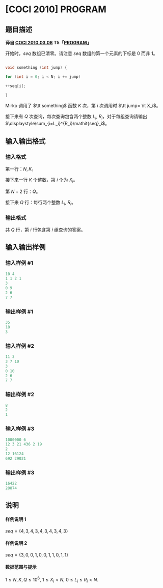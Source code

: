 # [COCI 2010] PROGRAM

## 题目描述

 **译自 [COCI 2010.03.06](http://hsin.hr/coci/archive/2009_2010/) T5「[PROGRAM](http://hsin.hr/coci/archive/2009_2010/contest5_tasks.pdf)」**

开始时，$\mathit{seq}$ 数组已清零。请注意 $\mathit{seq}$ 数组的第一个元素的下标是 0 而非 1。

```cpp

void something (int jump) {

for (int i = 0; i < N; i += jump)

++seq[i];

}

```

Mirko 调用了 $\tt something$ 函数 $K$ 次，第 $i$ 次调用时 $\tt jump= \it X_i$。

接下来有 $Q$ 次查询，每次查询包含两个整数 $L_i,$ $R_i$，对于每组查询请输出 $\displaystyle\sum_{i=L_i}^{R_i}\mathit{seq}_i$。

## 输入输出格式

### 输入格式

第一行：$N,K$。

接下来一行 $K$ 个整数，第 $i$ 个为 $X_i$。

第 $N+2$ 行：$Q$。

接下来 $Q$ 行：每行两个整数 $L_i,$ $R_i$。

### 输出格式

共 $Q$ 行，第 $i$ 行包含第 $i$ 组查询的答案。

## 输入输出样例

### 输入样例 #1

```cpp
10 4
1 1 2 1
3
0 9
2 6
7 7
```


### 输出样例 #1

```cpp
35
18
3
```


### 输入样例 #2

```cpp
11 3
3 7 10
3
0 10
2 6
7 7
```


### 输出样例 #2

```cpp
8
2
1
```


### 输入样例 #3

```cpp
1000000 6
12 3 21 436 2 19
2
12 16124
692 29021
```


### 输出样例 #3

```cpp
16422
28874
```


## 说明

#### 样例说明 1

$seq=\{4, 3, 4, 3, 4, 3, 4, 3, 4, 3\}$

#### 样例说明 2

$seq=\{3, 0, 0, 1, 0, 0, 1, 1, 0, 1, 1\}$

#### 数据范围与提示

$1≤N,K,Q≤10^6,$ $1≤X_i<N,$ $0≤L_i≤R_i<N$.

